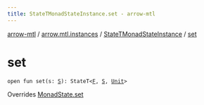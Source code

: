 ```yaml
---
title: StateTMonadStateInstance.set - arrow-mtl
---
```


[arrow-mtl](../../index.html) / [arrow.mtl.instances](../index.html) / [StateTMonadStateInstance](index.html) / [set](./set.html)

# set

`open fun set(s: `[`S`](index.html#S)`): StateT<`[`F`](index.html#F)`, `[`S`](index.html#S)`, `[`Unit`](https://kotlinlang.org/api/latest/jvm/stdlib/kotlin/-unit/index.html)`>`

Overrides [MonadState.set](../../arrow.mtl.typeclasses/-monad-state/set.html)

